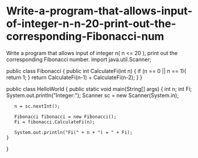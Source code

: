 # Write-a-program-that-allows-input-of-integer-n-n-20-print-out-the-corresponding-Fibonacci-num
Write a program that allows input of integer n( n &lt;= 20 ), print out the corresponding Fibonacci number.
import java.util.Scanner;

public class Fibonacci
{
    public int CalculateFi(int n)
    {
       if (n == 0 || n == 1){
          return 1;
       }
       return CalculateFi(n-1) + CalculateFi(n-2);
    }
}

public class HelloWorld
{
    public static void main(String[] args)
    {
       int n;
       int Fi;
       System.out.println("Integer:");
       Scanner sc = new Scanner(System.in);

       n = sc.nextInt();

       Fibonacci fibonacci = new Fibonacci();
       Fi = fibonacci.CalculateFi(n);

       System.out.println("Fi(" + n + ") = " + Fi);
    }
}
